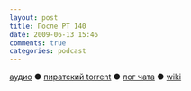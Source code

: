 ```yaml
---
layout: post
title: После РТ 140
date: 2009-06-13 15:46
comments: true
categories: podcast
---
```

[аудио](http://cdn.radio-t.com/rt140post.mp3) ● [пиратский torrent](http://pirates.radio-t.com/torrents/rt140post.mp3.torrent) ● [лог чата](http://chat.radio-t.com/logs/radio-t-140.html) ● [wiki](http://wiki.radio-t.com/%D0%9F%D0%BE%D1%81%D0%BB%D0%B5_%D0%A0%D0%A2_140)<audio src="http://cdn.radio-t.com/rt140post.mp3" preload="none">
